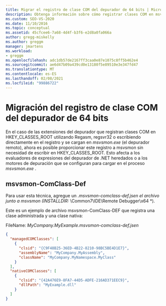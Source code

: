 ```yaml
---
title: Migrar el registro de clase COM del depurador de 64 bits | Microsoft Docs
description: Obtenga información sobre cómo registrar clases COM en msvsmon para las extensiones del depurador sin escribir en HKEY_CLASSES_ROOT.
ms.custom: SEO-VS-2020
ms.date: 11/10/2016
ms.topic: conceptual
ms.assetid: 45cfcee6-7a68-4d4f-b3f6-e2d8a0fa066a
author: gregg-miskelly
ms.author: greggm
manager: jmartens
ms.workload:
- greggm
ms.openlocfilehash: adc1db57de2167ff3caa0e87e1075c8ff5b462e4
ms.sourcegitcommit: ae6d47b09a439cd0e13180f5e89510e3e347fd47
ms.translationtype: MT
ms.contentlocale: es-ES
ms.lasthandoff: 02/08/2021
ms.locfileid: "99886722"
---
```

# <a name="migrate-64-bit-debugger-com-class-registration"></a>Migración del registro de clase COM del depurador de 64 bits

En el caso de las extensiones del depurador que registran clases COM en HKEY_CLASSES_ROOT utilizando Regasm, regsvr32 o escribiendo directamente en el registro y se cargan en *msvsmon.exe* (el depurador remoto), ahora es posible proporcionar este registro a msvsmon sin necesidad de escribir en HKEY_CLASSES_ROOT. Esto afecta a los evaluadores de expresiones del depurador de .NET heredados o a los motores de depuración que se configuran para cargar en el proceso *msvsmon.exe* .

## <a name="msvsmon-comclass-def"></a>msvsmon-ComClass-Def

Para usar esta técnica, agregue un **.msvsmon-comclass-def.jsen* el archivo junto a msvsmon (INSTALLDIR:* \Common7\IDE\Remote Debugger\x64 *).

Este es un ejemplo de archivo msvsmon-ComClass-DEF que registra una clase administrada y una clase nativa:

FileName: *MyCompany.MyExample.msvsmon-comclass-def.jsen*

```json
{
  "managedCOMClasses": [
    {
      "clsid": "{C9F48B25-36ED-4B22-8210-98BC5BE4D1E7}",
      "assemblyName": "MyCompany.MyAssembly",
      "className": "MyCompany.MyNamespace.MyClass"
    }
  ],
  "nativeCOMClasses": [
    {
      "clsid": "{42A476E9-8FA7-44D5-ADFE-216AD371EEC9}",
      "dllPath": "MyExample.dll"
    }
  ]
}
```
